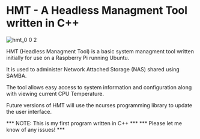 # HMT - A Headless Managment Tool written in C++
![hmt_0 0 2](https://user-images.githubusercontent.com/75778595/116946482-12930f00-ac2f-11eb-8a37-30b458102534.png)

HMT (Headless Managment Tool) is a basic system managment tool written initially for use on a Raspberry Pi running Ubuntu.

It is used to administer Network Attached Storage (NAS) shared using SAMBA.

The tool allows easy access to system information and configuration along with viewing current CPU Temperature.

Future versions of HMT will use the ncurses programming library to update the user interface.

*** NOTE: This is my first program written in C++ ***
*** Please let me know of any issues! ***
